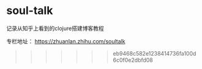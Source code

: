 # soul-talk
记录从知乎上看到的clojure搭建博客教程

专栏地址：
https://zhuanlan.zhihu.com/soultalk
>>>>>>> eb9468c582e1238414736fa100d6c0f0e2dbfd08
